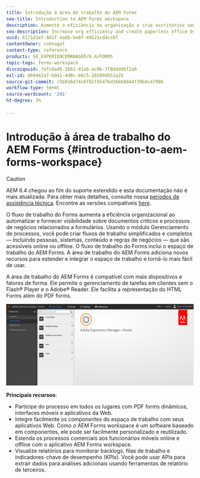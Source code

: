 ```yaml
---
title: Introdução à área de trabalho do AEM Forms
seo-title: Introduction to AEM Forms workspace
description: Aumente a eficiência da organização e crie escritórios sem papel por automação de processos de negócios usando o LiveCycle AEM Forms workspace.
seo-description: Increase org efficiency and create paperless office by business process automation using LiveCycle AEM Forms workspace.
uuid: 6171d1e7-8d1f-4adb-be8f-49521cd4cc6f
contentOwner: robhagat
content-type: reference
products: SG_EXPERIENCEMANAGER/6.4/FORMS
topic-tags: forms-workspace
discoiquuid: 7efc8ad6-2bb1-41a6-ac0b-7f8ddddbf2a6
exl-id: d60462a7-b941-4d0c-b6c5-20289d553a25
source-git-commit: c5b816d74c6f02f85476d16868844f39b4c47996
workflow-type: tm+mt
source-wordcount: '241'
ht-degree: 3%

---
```


# Introdução à área de trabalho do AEM Forms {#introduction-to-aem-forms-workspace}

>[!CAUTION]
>
>AEM 6.4 chegou ao fim do suporte estendido e esta documentação não é mais atualizada. Para obter mais detalhes, consulte nossa [períodos de assistência técnica](https://helpx.adobe.com/br/support/programs/eol-matrix.html). Encontre as versões compatíveis [here](https://experienceleague.adobe.com/docs/).

O fluxo de trabalho do Forms aumenta a eficiência organizacional ao automatizar e fornecer visibilidade sobre documentos críticos e processos de negócios relacionados a formulários. Usando o módulo Gerenciamento de processos, você pode criar fluxos de trabalho simplificados e completos — incluindo pessoas, sistemas, conteúdo e regras de negócios — que são acessíveis online ou offline. O fluxo de trabalho do Forms inclui o espaço de trabalho do AEM Forms. A área de trabalho do AEM Forms adiciona novos recursos para estender e integrar o espaço de trabalho e torná-lo mais fácil de usar.

A área de trabalho do AEM Forms é compatível com mais dispositivos e fatores de forma. Ele permite o gerenciamento de tarefas em clientes sem o Flash® Player e o Adobe® Reader. Ele facilita a representação do HTML Forms além do PDF forms.

![html-ws](assets/html-ws.png)

**Principais recursos**:

* Participe do processo em todos os lugares com PDF forms dinâmicos, interfaces móveis e aplicativos da Web.
* Integre facilmente os componentes do espaço de trabalho com seus aplicativos Web. Como o AEM Forms workspace é um software baseado em componentes, ele pode ser facilmente personalizado e reutilizado.
* Estenda os processos comerciais aos funcionários móveis online e offline com o aplicativo AEM Forms workspace.
* Visualize relatórios para monitorar backlogs, filas de trabalho e indicadores-chave de desempenho (KPIs). Você pode usar APIs para extrair dados para análises adicionais usando ferramentas de relatório de terceiros.

